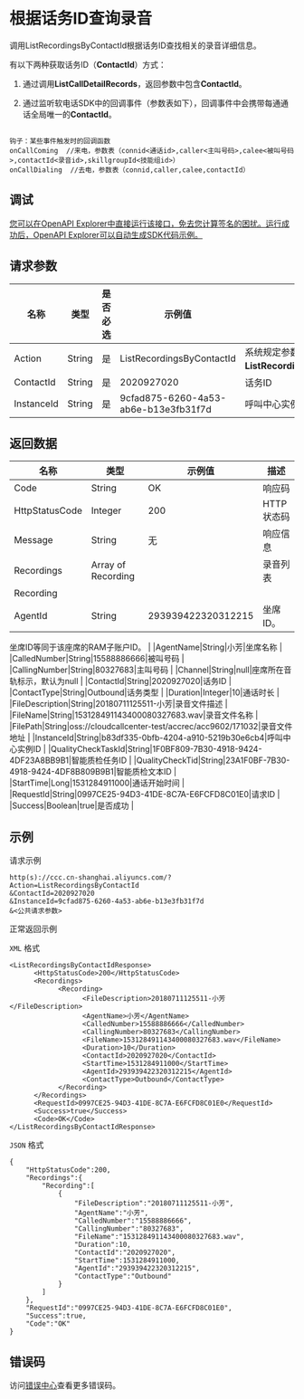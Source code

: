 # 根据话务ID查询录音

调用ListRecordingsByContactId根据话务ID查找相关的录音详细信息。

有以下两种获取话务ID（**ContactId**）方式：

1. 通过调用**ListCallDetailRecords**，返回参数中包含**ContactId**。

2. 通过监听软电话SDK中的回调事件（参数表如下），回调事件中会携带每通通话全局唯一的**ContactId**。

```

钩子：某些事件触发时的回调函数
onCallComing  //来电，参数表（connid<通话id>,caller<主叫号码>,calee<被叫号码>,contactId<录音id>,skillgroupId<技能组id>）
onCallDialing  //去电，参数表（connid,caller,calee,contactId）

```

## 调试

[您可以在OpenAPI Explorer中直接运行该接口，免去您计算签名的困扰。运行成功后，OpenAPI Explorer可以自动生成SDK代码示例。](https://api.aliyun.com/#product=CCC&api=ListRecordingsByContactId&type=RPC&version=2017-07-05)

## 请求参数

|名称|类型|是否必选|示例值|描述|
|--|--|----|---|--|
|Action|String|是|ListRecordingsByContactId|系统规定参数。取值：**ListRecordingsByContactId**。 |
|ContactId|String|是|2020927020|话务ID |
|InstanceId|String|是|9cfad875-6260-4a53-ab6e-b13e3fb31f7d|呼叫中心实例ID |

## 返回数据

|名称|类型|示例值|描述|
|--|--|---|--|
|Code|String|OK|响应码 |
|HttpStatusCode|Integer|200|HTTP状态码 |
|Message|String|无|响应信息 |
|Recordings|Array of Recording| |录音列表 |
|Recording| | | |
|AgentId|String|293939422320312215|坐席ID。

 坐席ID等同于该座席的RAM子账户ID。 |
|AgentName|String|小芳|坐席名称 |
|CalledNumber|String|15588886666|被叫号码 |
|CallingNumber|String|80327683|主叫号码 |
|Channel|String|null|座席所在音轨标示，默认为null |
|ContactId|String|2020927020|话务ID |
|ContactType|String|Outbound|话务类型 |
|Duration|Integer|10|通话时长 |
|FileDescription|String|20180711125511-小芳|录音文件描述 |
|FileName|String|153128491143400080327683.wav|录音文件名称 |
|FilePath|String|oss://cloudcallcenter-test/accrec/acc9602/171032|录音文件地址 |
|InstanceId|String|b83df335-0bfb-4204-a910-5219b30e6cb4|呼叫中心实例ID |
|QualityCheckTaskId|String|1F0BF809-7B30-4918-9424-4DF23A8BB9B1|智能质检任务ID |
|QualityCheckTid|String|23A1F0BF-7B30-4918-9424-4DF8B809B9B1|智能质检文本ID |
|StartTime|Long|1531284911000|通话开始时间 |
|RequestId|String|0997CE25-94D3-41DE-8C7A-E6FCFD8C01E0|请求ID |
|Success|Boolean|true|是否成功 |

## 示例

请求示例

```
http(s)://ccc.cn-shanghai.aliyuncs.com/?Action=ListRecordingsByContactId
&ContactId=2020927020
&InstanceId=9cfad875-6260-4a53-ab6e-b13e3fb31f7d
&<公共请求参数>
```

正常返回示例

`XML` 格式

```
<ListRecordingsByContactIdResponse>
      <HttpStatusCode>200</HttpStatusCode>
      <Recordings>
            <Recording>
                  <FileDescription>20180711125511-小芳</FileDescription>
                  <AgentName>小芳</AgentName>
                  <CalledNumber>15588886666</CalledNumber>
                  <CallingNumber>80327683</CallingNumber>
                  <FileName>153128491143400080327683.wav</FileName>
                  <Duration>10</Duration>
                  <ContactId>2020927020</ContactId>
                  <StartTime>1531284911000</StartTime>
                  <AgentId>293939422320312215</AgentId>
                  <ContactType>Outbound</ContactType>
            </Recording>
      </Recordings>
      <RequestId>0997CE25-94D3-41DE-8C7A-E6FCFD8C01E0</RequestId>
      <Success>true</Success>
      <Code>OK</Code>
</ListRecordingsByContactIdResponse>
```

`JSON` 格式

```
{
    "HttpStatusCode":200,
    "Recordings":{
        "Recording":[
            {
                "FileDescription":"20180711125511-小芳",
                "AgentName":"小芳",
                "CalledNumber":"15588886666",
                "CallingNumber":"80327683",
                "FileName":"153128491143400080327683.wav",
                "Duration":10,
                "ContactId":"2020927020",
                "StartTime":1531284911000,
                "AgentId":"293939422320312215",
                "ContactType":"Outbound"
            }
        ]
    },
    "RequestId":"0997CE25-94D3-41DE-8C7A-E6FCFD8C01E0",
    "Success":true,
    "Code":"OK"
}
```

## 错误码

访问[错误中心](https://error-center.aliyun.com/status/product/CCC)查看更多错误码。


